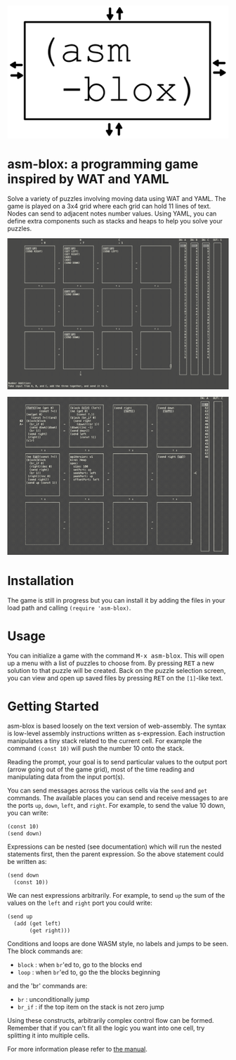   ![logo](./doc/asm-blox-logo.png)

# asm-blox: a programming game inspired by WAT and YAML

  Solve a variety of puzzles involving moving data using WAT and YAML.
  The game is played on a 3x4 grid where each grid can hold 11 lines
  of text.  Nodes can send to adjacent notes number values.  Using
  YAML, you can define extra components such as stacks and heaps to
  help you solve your puzzles.

  ![screenshot](./doc/screenshot1.gif)

  ![screenshot](./doc/screenshot2.gif)

# Installation

  The game is still in progress but you can install it by adding the
  files in your load path and calling `(require 'asm-blox)`.

# Usage

  You can initialize a game with the command <kbd>M-x asm-blox</kbd>.
  This will open up a menu with a list of puzzles to choose from.  By
  pressing <kbd>RET</kbd> a new solution to that puzzle will be
  created.  Back on the puzzle selection screen, you can view and open
  up saved files by pressing <kbd>RET</kbd> on the `[1]`-like text.


# Getting Started

  asm-blox is based loosely on the text version of web-assembly.  The
  syntax is low-level assembly instructions written as s-expression.
  Each instruction manipulates a tiny stack related to the current
  cell.  For example the command `(const 10)` will push the number 10
  onto the stack.

  Reading the prompt, your goal is to send particular values to the
  output port (arrow going out of the game grid), most of the time
  reading and manipulating data from the input port(s).

  You can send messages across the various cells via the `send` and
  `get` commands.  The available places you can send and receive
  messages to are the ports `up`, `down`, `left`, and `right`.  For
  example, to send the value 10 down, you can write:

  ```
  (const 10)
  (send down)
  ```

  Expressions can be nested (see documentation) which will run the
  nested statements first, then the parent expression.  So the above
  statement could be written as:

  ```
  (send down
    (const 10))
  ```

  We can nest expressions arbitrarily.  For example, to send `up` the sum
  of the values on the `left` and `right` port you could write:

  ```
  (send up
    (add (get left)
         (get right)))
  ```

  Conditions and loops are done WASM style, no labels and jumps to be
  seen. The block commands are:

  - `block` : when `br`'ed to, go to the blocks end
  - `loop` : when `br`'ed to, go the the blocks beginning

  and the 'br' commands are:

  - `br` : unconditionally jump
  - `br_if` : if the top item on the stack is not zero jump

  Using these constructs, arbitrarily complex control flow can be
  formed.  Remember that if you can't fit all the logic you want into
  one cell, try splitting it into multiple cells.

  For more information please refer to [the manual](./doc/asm-blox.pdf).
